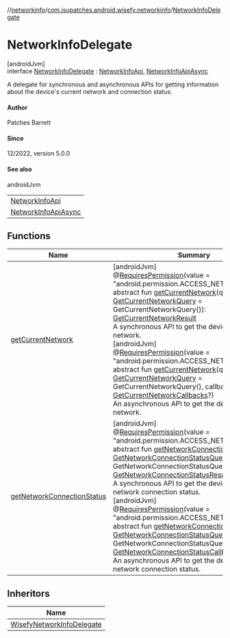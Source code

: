 //[networkinfo](../../../index.md)/[com.isupatches.android.wisefy.networkinfo](../index.md)/[NetworkInfoDelegate](index.md)

# NetworkInfoDelegate

[androidJvm]\
interface [NetworkInfoDelegate](index.md) : [NetworkInfoApi](../-network-info-api/index.md), [NetworkInfoApiAsync](../-network-info-api-async/index.md)

A delegate for synchronous and asynchronous APIs for getting information about the device's current network and connection status.

#### Author

Patches Barrett

#### Since

12/2022, version 5.0.0

#### See also

androidJvm

| |
|---|
| [NetworkInfoApi](../-network-info-api/index.md) |
| [NetworkInfoApiAsync](../-network-info-api-async/index.md) |

## Functions

| Name | Summary |
|---|---|
| [getCurrentNetwork](../-network-info-api/get-current-network.md) | [androidJvm]<br>@[RequiresPermission](https://developer.android.com/reference/kotlin/androidx/annotation/RequiresPermission.html)(value = &quot;android.permission.ACCESS_NETWORK_STATE&quot;)<br>abstract fun [getCurrentNetwork](../-network-info-api/get-current-network.md)(query: [GetCurrentNetworkQuery](../../com.isupatches.android.wisefy.networkinfo.entities/-get-current-network-query/index.md) = GetCurrentNetworkQuery()): [GetCurrentNetworkResult](../../com.isupatches.android.wisefy.networkinfo.entities/-get-current-network-result/index.md)<br>A synchronous API to get the device's current network.<br>[androidJvm]<br>@[RequiresPermission](https://developer.android.com/reference/kotlin/androidx/annotation/RequiresPermission.html)(value = &quot;android.permission.ACCESS_NETWORK_STATE&quot;)<br>abstract fun [getCurrentNetwork](../-network-info-api-async/get-current-network.md)(query: [GetCurrentNetworkQuery](../../com.isupatches.android.wisefy.networkinfo.entities/-get-current-network-query/index.md) = GetCurrentNetworkQuery(), callbacks: [GetCurrentNetworkCallbacks](../../com.isupatches.android.wisefy.networkinfo.callbacks/-get-current-network-callbacks/index.md)?)<br>An asynchronous API to get the device's current network. |
| [getNetworkConnectionStatus](../-network-info-api/get-network-connection-status.md) | [androidJvm]<br>@[RequiresPermission](https://developer.android.com/reference/kotlin/androidx/annotation/RequiresPermission.html)(value = &quot;android.permission.ACCESS_NETWORK_STATE&quot;)<br>abstract fun [getNetworkConnectionStatus](../-network-info-api/get-network-connection-status.md)(query: [GetNetworkConnectionStatusQuery](../../com.isupatches.android.wisefy.networkinfo.entities/-get-network-connection-status-query/index.md) = GetNetworkConnectionStatusQuery()): [GetNetworkConnectionStatusResult](../../com.isupatches.android.wisefy.networkinfo.entities/-get-network-connection-status-result/index.md)<br>A synchronous API to get the device's current network connection status.<br>[androidJvm]<br>@[RequiresPermission](https://developer.android.com/reference/kotlin/androidx/annotation/RequiresPermission.html)(value = &quot;android.permission.ACCESS_NETWORK_STATE&quot;)<br>abstract fun [getNetworkConnectionStatus](../-network-info-api-async/get-network-connection-status.md)(query: [GetNetworkConnectionStatusQuery](../../com.isupatches.android.wisefy.networkinfo.entities/-get-network-connection-status-query/index.md) = GetNetworkConnectionStatusQuery(), callbacks: [GetNetworkConnectionStatusCallbacks](../../com.isupatches.android.wisefy.networkinfo.callbacks/-get-network-connection-status-callbacks/index.md)?)<br>An asynchronous API to get the device's current network connection status. |

## Inheritors

| Name |
|---|
| [WisefyNetworkInfoDelegate](../-wisefy-network-info-delegate/index.md) |
